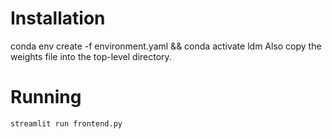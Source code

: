 # Installation
conda env create -f environment.yaml && conda activate ldm
Also copy the weights file into the top-level directory.

# Running
`streamlit run frontend.py`
